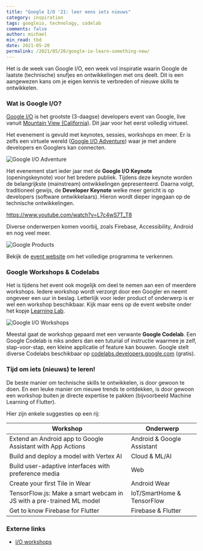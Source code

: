 ```yaml
---
title: "Google I/O '21: leer eens iets nieuws"
category: inspiration
tags: googleio, technology, codelab
comments: false
author: michael
min_read: tbd
date: 2021-05-20
permalink: /2021/05/20/google-io-learn-something-new/
---
```


<!-- Section: Intro -->

Het is de week van Google I/O, een week vol inspiratie waarin Google de laatste (technische) snufjes en ontwikkelingen met ons deelt. Dit is een aangewezen kans om je eigen kennis te verbreden of nieuwe skills te ontwikkelen.

<!-- Section: Over het event -->

### Wat is Google I/O?

[Google I/O](https://events.google.com/io/) is het grootste (3-daagse) developers event van Google, live vanuit [Mountain View (California)](<https://nl.wikipedia.org/wiki/Mountain_View_(Santa_Clara_County)>). Dit jaar voor het eerst volledig virtueel.

Het evenement is gevuld met keynotes, sessies, workshops en meer. Er is zelfs een virtuele wereld ([Google I/O Adventure](https://events.google.com/io/adventure?lng=en)) waar je met andere developers en Googlers kan connecten.

![Google I/O Adventure](/assets/io-codelabs/ioadventure.png)

Het evenement start ieder jaar met de **Google I/O Keynote** (openingskeynote) voor het bredere publiek. Tijdens deze keynote worden de belangrijkste (mainstream) ontwikkelingen gepresenteerd. Daarna volgt, traditioneel gewijs, de **Developer Keynote** welke meer gericht is op developers (software ontwikkelaars). Hieron wordt dieper ingegaan op de technische ontwikkelingen.

<!-- TODO: YouTube embed -->

https://www.youtube.com/watch?v=L7c4wS7T_T8

Diverse onderwerpen komen voorbij, zoals Firebase, Accessibility, Android en nog veel meer.

![Google Products](/assets/io-codelabs/io21-products.png)

Bekijk de [event website](https://events.google.com/io/program/discover/) om het volledige programma te verkennen.

<!-- Section: Workshhohps & Codelabs -->

### Google Workshops & Codelabs

Het is tijdens het event ook mogelijk om deel te nemen aan een of meerdere workshops. Iedere workshop wordt verzorgt door een Googler en neemt ongeveer een uur in beslag. Letterlijk voor ieder product of onderwerp is er wel een workshop beschikbaar. Kijk maar eens op de event website onder het kopje [Learning Lab](https://events.google.com/io/learning-lab/?lng=en).

![Google I/O Workshops](/assets/io-codelabs/io21-workshops.png)

Meestal gaat de workshop gepaard met een verwante **Google Codelab**. Een Google Codelab is niks anders dan een tuturial of instructie waarmee je zelf, stap-voor-stap, een kleine applicatie of feature kan bouwen. Google stelt diverse Codelabs beschikbaar op [codelabs.developers.google.com](https://codelabs.developers.google.com/) (gratis).

### Tijd om iets (nieuws) te leren!

De beste manier om technische skills te ontwikkelen, is door gewoon te doen. En een leuke manier om nieuwe trends te ontdekken, is door gewoon een workshop buiten je directe expertise te pakken (bijvoorbeeld Machine Learning of Flutter).

<!-- TODO: aantal onderwerpen belichten -->

<!-- Vertex-->

<!-- Flutter-->

<!-- App Actions-->

Hier zijn enkele suggesties op een rij:

| Workshop                                                             | Onderwerp                  |
| -------------------------------------------------------------------- | -------------------------- |
| Extend an Android app to Google Assistant with App Actions           | Android & Google Assistant |
| Build and deploy a model with Vertex AI                              | Cloud & ML/AI              |
| Build user-adaptive interfaces with preference media                 | Web                        |
| Create your first Tile in Wear                                       | Android Wear               |
| TensorFlow.js: Make a smart webcam in JS with a pre-trained ML model | IoT/SmartHome & TensorFlow |
| Get to know Firebase for Flutter                                     | Firebase & Flutter         |

<!-- Section: Externe links en referenties -->

### Externe links

<!-- WIP -->

- [I/O workshops](https://events.google.com/io/program/content?5=type_workshop&lng=en)

<!-- CTA: Google Developers profile? -->
